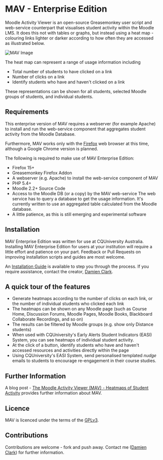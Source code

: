 

# MAV - Enterprise Edition #

Moodle Activity Viewer is an open-source Greasemonkey user script and web-service counterpart that visualises student activity within the Moodle LMS.  It does this not with tables or graphs, but instead using a heat map - colouring links lighter or darker according to how often they are accessed as illustrated below.

![MAV Image](http://damosworld.files.wordpress.com/2013/08/course1_1.png?w=468&h=341)

The heat map can represent a range of usage information including

* Total number of students to have clicked on a link
* Number of clicks on a link
* Identify students who have and haven't clicked on a link

These representations can be shown for all students, selected Moodle groups of students, and individual students.

## Requirements ##

This enterprise version of MAV requires a webserver (for example Apache) to install and run the web-service component that aggregates student activity from the Moodle Database.

Furthermore, MAV works only with the [Firefox](http://www.firefox.com) web browser at this time, although a Google Chrome version is planned.

The following is required to make use of MAV Enterprise Edition:

* Firefox 15+
* Greasemonkey Firefox Addon
* A webserver (e.g. Apache) to install the web-service component of MAV
* PHP 5.4+
* Moodle 2.2+ Source Code
* Access to the Moodle DB (or a copy) by the MAV web-service
   The web service has to query a database to get the usage information. It's currently written to use an aggregated table calculated from the Moodle database.
* A little patience, as this is still emerging and experimental software

## Installation ##

MAV Enterprise Edition was written for use at CQUniversity Australia.  Installing MAV Enterprise Edition for users at your institution will require a little effort and patience on your part.  Feedback or Pull Requests on improving installation scripts and guides are most welcome.

An [Installation Guide](INSTALL.md) is available to step you through the process.  If you require assistance, contact the creator, [Damien Clark](mailto:damo.clarky@gmail.com).

## A quick tour of the features ##

* Generate heatmaps according to the number of clicks on each link, or the number of individual students who clicked each link
* The heatmaps can be shown on any Moodle page (such as Course Home, Discussion Forums, Moodle Pages, Moodle Books, Blackboard Collaborate Recordings, and so on)
* The results can be filtered by Moodle groups (e.g. show only Distance students)
* When used with CQUniversity's Early Alerts Student Indicators (EASI) System, you can see heatmaps of individual student activity.
* At the click of a button, identify students who have and haven't accessed resources and activities directly within the page
* Using CQUniversity's EASI System, send personalised templated *nudge* emails to students to encourage re-engagement in their course studies.

## Further Information ##

A blog post - [The Moodle Activity Viewer (MAV) - Heatmaps of Student Activity](http://damosworld.wordpress.com/2013/08/30/the-moodle-activity-viewer-mav-heatmaps-of-student-activity/) provides further information about MAV.

## Licence ##

MAV is licenced under the terms of the [GPLv3](http://www.gnu.org/licenses/gpl-3.0.en.html).

## Contributions ##

Contributions are welcome - fork and push away.  Contact me ([Damien Clark](mailto:damo.clarky@gmail.com)) for further information.

